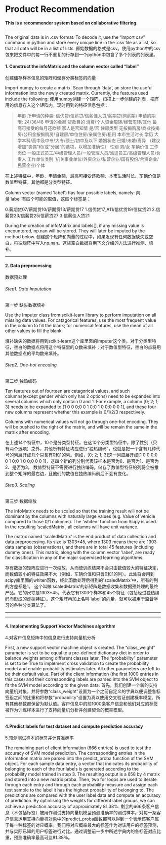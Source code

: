 # Product Recommendation
**This is a recommender system based on collaborative filtering**

---

The original data is in .csv format. To decode it, use the “import csv” command in python and store every unique line in the .csv file as a list, so that all data will be in a list of lists.
原始数据的格式是csv。使用python中的csv包来把文件中的每一行不重复的行存到一个python中包含了多个列表的列表里。




#### 1. Construct the infoMatrix and the column vector called “label”
创建储存样本信息的矩阵和储存分类标签的向量

Import numpy to create a matrix. Scan through ‘data’, an store the useful information into the newly created matrix. Currently, the features used include the following:
使用numpy创建一个矩阵，扫描上一步创建的列表，把有用的信息存入这个矩阵内。现时用到的特征信息包括：

>年龄 
>所申请的种类: 信优贷/信薪贷/信薪佳人贷/薪期贷(网薪期)
>申请的期限: 24/36/48
>申请的金额
>贷款目的 消费/个人资金周转/经营周转/其他
>最高可接受的每月还款额
>家人是否知情 是/否
>住房类型 无按揭购房/商业按揭房/公积金按揭购房/自建房/单位住房/亲属住房/租用
>本市生活时长
>学历 大学本科/高中及中专/大专/硕士/初中及以下
>婚姻状态 已婚/未婚/离异 （建议增加“丧偶”和/或”分居“的选项，以增加准确性）
>性别 男/女
>车辆价值
>工作岗位 一般正式员工/中级管理人员/一般管理人员/派遣员工/高级管理人员/负责人
>工作单位类别 '机关事业单位/外资企业/私营企业/国有股份/合资企业/民营企业/个体

在上述特征中，年龄、申请金额、最高可接受还款额、本市生活时长、车辆价值是数值型特征，其他都是分类型特征。


Column vector (named 'label') has four possible labels, namely:
向量'label'有四个可能的取值，这四个标签是：

0.薪期贷07/薪期贷10/薪期贷13/薪期贷17
1.信优贷17_A11/信优贷19/信优贷21
2.信薪贷23/信薪贷25/信薪贷27
3.信薪佳人贷21

During the creation of infoMatrix and labels[], if any missing value is encountered, np.nan will be stored. They will later be imputed by the method below.
创建这个矩阵和向量的过程中，如果发现有任何数据缺失或空白，将往矩阵中写入np.nan。这些空白数据将用下文介绍的方法进行推测、填补。



***
#### 2. Data preprocessing
数据预处理

###### Step1. Data Imputation
第一步 缺失数据填补

Use the Imputer class from scikit-learn library to perform imputation on all missing data values. For catagorical features, use the most frequent value in the column to fill the blank; for numerical features, use the mean of all other values to fill the blank.

填补缺失的数据将用到scikit-learn这个库里面的Imputer这个类。对于分类型特征，空白的数据点将用这个特征里的众数来填补；对于数值型特征，空白的点将用其他数据点的平均数来填补。

###### Step2. One-hot encoding
第二步 独热编码

Ten features out of fourteen are catagorical values, and such columns(except gender which only has 2 options) need to be expanded into several columns which only contain 0 and 1. For example, a column [0; 2; 1; 3] needs to be expanded to [1 0 0 0;0 0 1 0;0 1 0 0;0 0 0 1], and these four new columns represent whether this example is 0/1/2/3 respectively.

Columns with numerical values will not go through one-hot encoding. They will be pushed to the right of the matrix, and will be remain the same in the matrix after encoding.

在上述14个特征中，10个是分类型特征。在这10个分类型特征中，除了性别（只有两个选项）之外，其他所有特征均应进行“独热编码”，也就是把一个含有几种代号的列展开成几个只含有0和1的列。例如，[0; 2; 1; 3]这一列应展开成[1 0 0 0;0 0 1 0;0 1 0 0;0 0 0 1]，这四个新的列分别代表该样本是否为0、是否为1、是否为2、是否为3。
数值型特征不需要进行独热编码。储存了数值型特征的列将会被推到整个矩阵的最右边，且他们的数值在独热编码前后不会有变化。

###### Step3. Scaling
第三步 数据缩放

The infoMatrix needs to be scaled so that the training result will not be dominant by the columns with naturally large values (e.g. Value of vehicle compared to those 0/1 columns). The 'whiten' function from Scipy is used. In the resulting 'scaledMatrix', all columns will have unit variance.

The matrix named 'scaledMatrix' is the end product of data collection and data preprocessing. Its size is 1303*45, where 1303 means there are 1303 data samples (observations), and there are in total 45 features (including dummy ones). This matrix, along with the column vector 'label', are ready for classification in any of the major supervised learning algorithms.

存有数据的矩阵应进行一次缩放，从而使训练结果不会只由数值较大的特征决定，而数值较小的特征效果不大（例如，车辆价值和只含0和1的列）。此处将会用到scipy库里面的whiten函数，经此函数处理后得到的'scaledMatrix'中，所有的列的方差都是1。
这个叫做'scaledMatrix'的新矩阵是数据收集和数据预处理的最终产品。它的尺寸是1303*45，代表它有1303个样本和45个特征（包括经过独热编码而形成的虚拟特征）。这个矩阵再加上名叫'label'的向量，就可以被用于监督学习的各种分类算法了。

***



***
#### 4. Implementing Support Vector Machines algorithm
4.对客户信息矩阵中的信息进行支持向量机分析

First, a new support vector machine object is created. The “class_weight” parameter is set to be equal to a pre-defined dictionary dict in order to balance weights among different classes later. The “probability” parameter is set to be True to implement cross validation to create the probability model and enable probability estimates later. All other parameters are left to be their default value. Part of the client information (the first 1000 entries in this case) and their corresponding labels are parsed into the SVM object to fit the SVM model according to the given data.
首先，我们创建一个新的支持向量机对象，并将参数“class_weight”设置为一个之前自定义的字典以便调整各标签组之间的比重和将参数“probability”设置为真以使用交叉验证创建概率模型。所有其他参数都保留为默认值。客户信息中的前1000条客户信息和他们对应的标签被作为训练样本进行了支持向量机分析并创建契合的概率模型。


***
#### 4.Predict labels for test dataset and compute prediction accuracy
5.预测测试样本的标签并计算准确率

The remaining part of client information (666 entries) is used to test the accuracy of SVM model prediction. The corresponding entries in the information matrix are parsed into the predict_proba function of the SVM object. For each sample data entry, a vector that indicates its probability of belonging to each of the four labels is generated according to the probability model trained in step 3. The resulting output is a 658 by 4 matrix and stored into a new matrix proba. Then, two for loops are used to iterate through each entry and through each probability measure and assign each test sample to the label it has the highest probability of belonging to. The predictions are compared with the user label data and compute an accuracy of prediction. By optimising the weights for different label groups, we can achieve a prediction accuracy of approximately 81.38%.
剩余的666条客户信息（不包括标签）被用作测试支持向量机模型预测准确率的测试样本。对每一条客户信息运用支持向量机对象中的predict_proba函数都可以得到一个表示该客户属于每一种标签的对应概率。我们将对应概率最大的标签作为对该用户的标签预测，并与实际已知的用户标签进行对比。通过调整前一步中所述字典内的各标签对应比重，预测准确率最高可达81.38％。
